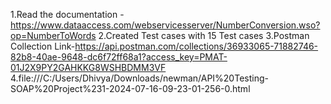 1.Read the documentation - https://www.dataaccess.com/webservicesserver/NumberConversion.wso?op=NumberToWords
2.Created Test cases with 15 Test cases
3.Postman Collection Link-https://api.postman.com/collections/36933065-71882746-82b8-40ae-9648-dc6f72ff68a1?access_key=PMAT-01J2X9PY2GAHKKG8WSHBDMM3VF
4.file:///C:/Users/Dhivya/Downloads/newman/API%20Testing-SOAP%20Project%231-2024-07-16-09-23-01-256-0.html
